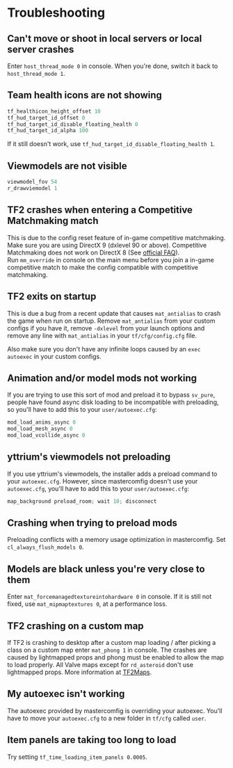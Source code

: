 # Troubleshooting

## Can't move or shoot in local servers or local server crashes

Enter `host_thread_mode 0` in console. When you're done, switch it back to `host_thread_mode 1`.

## Team health icons are not showing

```c
tf_healthicon_height_offset 10
tf_hud_target_id_offset 0
tf_hud_target_id_disable_floating_health 0
tf_hud_target_id_alpha 100
```

If it still doesn't work, use `tf_hud_target_id_disable_floating_health 1`.

## Viewmodels are not visible

```c
viewmodel_fov 54
r_drawviemodel 1
```

## TF2 crashes when entering a Competitive Matchmaking match

This is due to the config reset feature of in-game competitive matchmaking.  
Make sure you are using DirectX 9 (dxlevel 90 or above). Competitive Matchmaking does not work on DirectX 8 (See [official FAQ](http://www.teamfortress.com/meetyourmatch/faq/)).  
Run `mm_override` in console on the main menu before you join a in-game
competitive match to make the config compatible with competitive matchmaking.

## TF2 exits on startup

This is due a bug from a recent update that causes `mat_antialias` to crash the game when run on startup. Remove `mat_antialias` from your custom configs if you have it, remove `-dxlevel` from your launch options and remove any line with `mat_antialias` in your `tf/cfg/config.cfg` file.

Also make sure you don't have any infinite loops caused by an `exec autoexec` in your custom configs.

## Animation and/or model mods not working

If you are trying to use this sort of mod and preload it to bypass `sv_pure`, people have found async disk loading to be incompatible with preloading, so you'll have to add this to your `user/autoexec.cfg`:

```c
mod_load_anims_async 0
mod_load_mesh_async 0
mod_load_vcollide_async 0
```

## yttrium's viewmodels not preloading

If you use yttrium's viewmodels, the installer adds a preload command to your `autoexec.cfg`. However, since mastercomfig doesn't use your `autoexec.cfg`, you'll have to add this to your `user/autoexec.cfg`:

```c
map_background preload_room; wait 10; disconnect
```

## Crashing when trying to preload mods

Preloading conflicts with a memory usage optimization in mastercomfig. Set `cl_always_flush_models 0`.

## Models are black unless you're very close to them

Enter `mat_forcemanagedtextureintohardware 0` in console. If it is still not fixed, use `mat_mipmaptextures 0`, at a performance loss.

## TF2 crashing on a custom map

If TF2 is crashing to desktop after a custom map loading / after picking a class on a custom map enter `mat_phong 1` in console. The crashes are caused by lightmapped props and phong must be enabled to allow the map to load properly. All Valve maps except for `rd_asteroid` don't use lightmapped props. More information at [TF2Maps](https://tf2maps.net/threads/guide-prop-lightmaps.24682/).

## My autoexec isn't working

The autoexec provided by mastercomfig is overriding your autoexec. You'll have to move your `autoexec.cfg` to a new folder in `tf/cfg` called `user`.

## Item panels are taking too long to load

Try setting `tf_time_loading_item_panels 0.0005`.
